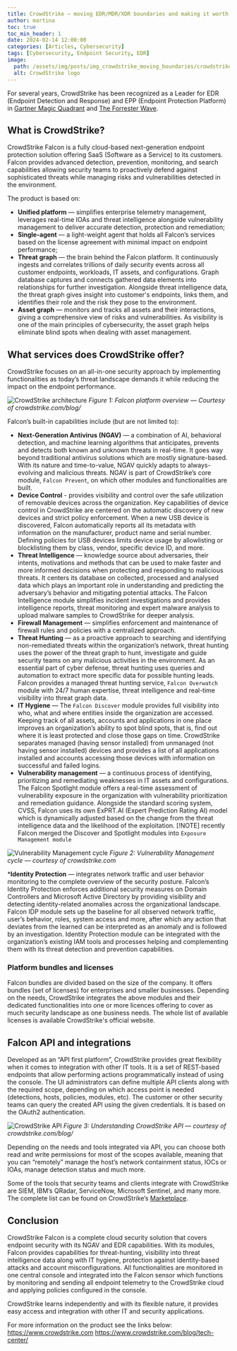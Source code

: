 ```yaml
---
title: CrowdStrike — moving EDR/MDR/XDR boundaries and making it worth
author: martina
toc: true
toc_min_header: 1
date: 2024-02-14 12:00:00
categories: [Articles, Cybersecurity]
tags: [Cybersecurity, Endpoint Security, EDR]
image:
  path: /assets/img/posts/img_crowdstrike_moving_boundaries/crowdstrike-1.webp
  alt: CrowdStrike logo
---
```

For several years, CrowdStrike has been recognized as a Leader for EDR (Endpoint Detection and Response) and EPP (Endpoint Protection Platform) in [Gartner Magic Quadrant](https://www.crowdstrike.com/en-us/blog/crowdstrike-named-leader-2024-gartner-magic-quadrant-endpoint-protection/) and [The Forrester Wave](https://www.crowdstrike.com/en-us/resources/reports/forrester-wave-mdr-services-q1-2025/).


## What is CrowdStrike?

CrowdStrike Falcon is a fully cloud-based next-generation endpoint protection solution offering SaaS (Software as a Service) to its customers. Falcon provides advanced detection, prevention, monitoring, and search capabilities allowing security teams to proactively defend against sophisticated threats while managing risks and vulnerabilities detected in the environment.

The product is based on:

* **Unified platform** — simplifies enterprise telemetry management, leverages real-time IOAs and threat intelligence alongside vulnerability management to deliver accurate detection, protection and remediation;
* **Single-agent** — a light-weight agent that holds all Falcon’s services based on the license agreement with minimal impact on endpoint performance;
* **Threat graph** — the brain behind the Falcon platform. It continuously ingests and correlates trillions of daily security events across all customer endpoints, workloads, IT assets, and configurations. Graph database captures and connects gathered data elements into relationships for further investigation. Alongside threat intelligence data, the threat graph gives insight into customer's endpoints, links them, and identifies their role and the risk they pose to the environment.
* **Asset graph** — monitors and tracks all assets and their interactions, giving a comprehensive view of risks and vulnerabilities. As visibility is one of the main principles of cybersecurity, the asset graph helps eliminate blind spots when dealing with asset management.


## What services does CrowdStrike offer?

CrowdStrike focuses on an all-in-one security approach by implementing functionalities as today’s threat landscape demands it while reducing the impact on the endpoint performance.

![CrowdStrike architecture](/assets/img/posts/img_crowdstrike_moving_boundaries/CS_architecture.png)
_Figure 1: Falcon platform overview — Courtesy of crowdstrike.com/blog/_


Falcon’s built-in capabilities include (but are not limited to):

* **Next-Generation Antivirus (NGAV)** — a combination of AI, behavioral detection, and machine learning algorithms that anticipates, prevents and detects both known and unknown threats in real-time. It goes way beyond traditional antivirus solutions which are mostly signature-based. With its nature and time-to-value, NGAV quickly adapts to always-evolving and malicious threats. NGAV is part of CrowdStrike’s core module, `Falcon Prevent`, on which other modules and functionalities are built.
* **Device Control** - provides visibility and control over the safe utilization of removable devices across the organization. Key capabilities of device control in CrowdStrike are centered on the automatic discovery of new devices and strict policy enforcement. When a new USB device is discovered, Falcon automatically reports all its metadata with information on the manufacturer, product name and serial number. Defining policies for USB devices limits device usage by allowlisting or blocklisting them by class, vendor, specific device ID, and more.
* **Threat Intelligence** — knowledge source about adversaries, their intents, motivations and methods that can be used to make faster and more informed decisions when protecting and responding to malicious threats. It centers its database on collected, processed and analysed data which plays an important role in understanding and predicting the adversary’s behavior and mitigating potential attacks. The Falcon Intelligence module simplifies incident investigations and provides intelligence reports, threat monitoring and expert malware analysis to upload malware samples to CrowdStrike for deeper analysis.
* **Firewall Management** — simplifies enforcement and maintenance of firewall rules and policies with a centralized approach.
* **Threat Hunting** — as a proactive approach to searching and identifying non-remediated threats within the organization’s network, threat hunting uses the power of the threat graph to hunt, investigate and guide security teams on any malicious activities in the environment. As an essential part of cyber defense, threat hunting uses queries and automation to extract more specific data for possible hunting leads. Falcon provides a managed threat hunting service, `Falcon Overwatch` module with 24/7 human expertise, threat intelligence and real-time visibility into threat graph data.
* **IT Hygiene** — The `Falcon Discover` module provides full visibility into who, what and where entities inside the organization are accessed. Keeping track of all assets, accounts and applications in one place improves an organization’s ability to spot blind spots, that is, find out where it is least protected and close those gaps on time. CrowdStrike separates managed (having sensor installed) from unmanaged (not having sensor installed) devices and provides a list of all applications installed and accounts accessing those devices with information on successful and failed logins.
* **Vulnerability management** — a continuous process of identifying, prioritizing and remediating weaknesses in IT assets and configurations. The Falcon Spotlight module offers a real-time assessment of vulnerability exposure in the organization with vulnerability prioritization and remediation guidance. Alongside the standard scoring system, CVSS, Falcon uses its own ExPRT.AI (Expert Prediction Rating AI) model which is dynamically adjusted based on the change from the threat intelligence data and the likelihood of the exploitation.
[!NOTE] recently Falcon merged the Discover and Spotlight modules into `Exposure Management module`

![Vulnerability Management cycle](/assets/img/posts/img_crowdstrike_moving_boundaries/vulnerability-management-cycle.png)
_Figure 2: Vulnerability Management cycle — courtesy of crowdstrike.com_

***Identity Protection** — integrates network traffic and user behavior monitoring to the complete overview of the security posture. Falcon’s Identity Protection enforces additional security measures on Domain Controllers and Microsoft Active Directory by providing visibility and detecting identity-related anomalies across the organizational landscape. Falcon IDP module sets up the baseline for all observed network traffic, user’s behavior, roles, system access and more, after which any action that deviates from the learned can be interpreted as an anomaly and is followed by an investigation. Identity Protection module can be integrated with the organization’s existing IAM tools and processes helping and complementing them with its threat detection and prevention capabilities.

### Platform bundles and licenses
Falcon bundles are divided based on the size of the company. It offers bundles (set of licenses) for enterprises and smaller businesses. Depending on the needs, CrowdStrike integrates the above modules and their dedicated functionalities into one or more licences offering to cover as much security landscape as one business needs. The whole list of available licenses is available CrowdStrike's official website.

## Falcon API and integrations
Developed as an “API first platform”, CrowdStrike provides great flexibility when it comes to integration with other IT tools. It is a set of REST-based endpoints that allow performing actions programmatically instead of using the console. The UI administrators can define multiple API clients along with the required scope, depending on which access point is needed (detections, hosts, policies, modules, etc). The customer or other security teams can query the created API using the given credentials. It is based on the OAuth2 authentication.

![CrowdStrike API](/assets/img/posts/img_crowdstrike_moving_boundaries/api_call.png)
_Figure 3: Understanding CrowdStrike API — courtesy of crowdstrike.com/blog/_

Depending on the needs and tools integrated via API, you can choose both read and write permissions for most of the scopes available, meaning that you can “remotely” manage the host’s network containment status, IOCs or IOAs, manage detection status and much more.

Some of the tools that security teams and clients integrate with CrowdStrike are SIEM, IBM’s QRadar, ServiceNow, Microsoft Sentinel, and many more. The complete list can be found on CrowdStrike’s [Marketplace](https://marketplace.crowdstrike.com/).


## Conclusion
CrowdStrike Falcon is a complete cloud security solution that covers endpoint security with its NGAV and EDR capabilities. With its modules, Falcon provides capabilities for threat-hunting, visibility into threat intelligence data along with IT hygiene, protection against identity-based attacks and account misconfigurations. All functionalities are monitored in one central console and integrated into the Falcon sensor which functions by monitoring and sending all endpoint telemetry to the CrowdStrike cloud and applying policies configured in the console.

CrowdStrike learns independently and with its flexible nature, it provides easy access and integration with other IT and security applications.

For more information on the product see the links below:
https://www.crowdstrike.com
https://www.crowdstrike.com/blog/tech-center/